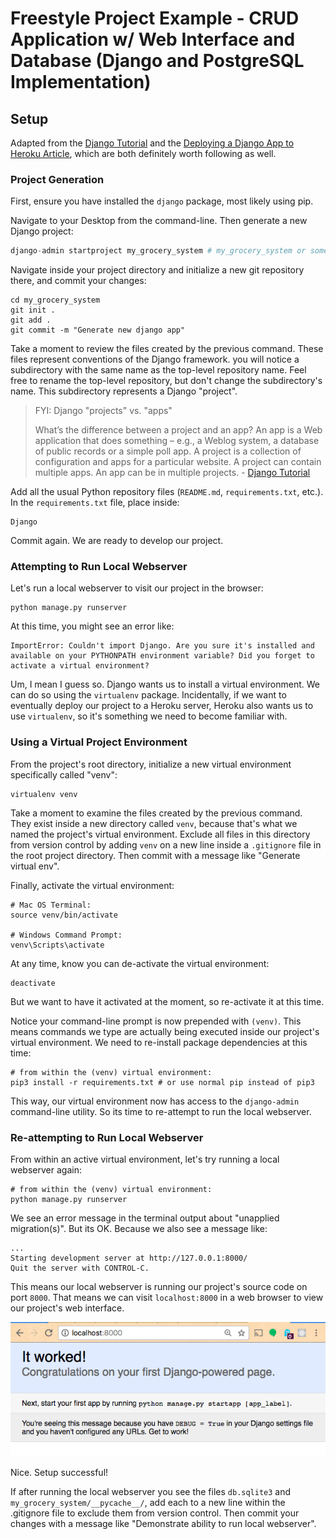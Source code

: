# Freestyle Project Example - CRUD Application w/ Web Interface and Database (Django and PostgreSQL Implementation)

## Setup

Adapted from the [Django Tutorial](https://docs.djangoproject.com/en/1.11/intro/tutorial01/) and the [Deploying a Django App to Heroku Article](https://devcenter.heroku.com/articles/deploying-python), which are both definitely worth following as well.

### Project Generation

First, ensure you have installed the `django` package, most likely using pip.

Navigate to your Desktop from the command-line. Then generate a new Django project:

```python
django-admin startproject my_grocery_system # my_grocery_system or some other name
```

Navigate inside your project directory and initialize a new git repository there, and commit your changes:

```shell
cd my_grocery_system
git init .
git add .
git commit -m "Generate new django app"
```

Take a moment to review the files created by the previous command. These files represent conventions of the Django framework. you will notice a subdirectory with the same name as the top-level repository name. Feel free to rename the top-level repository, but don't change the subdirectory's name. This subdirectory represents a Django "project".

> FYI: Django "projects" vs. "apps"
>
> What’s the difference between a project and an app? An app is a Web application that does something – e.g., a Weblog system, a database of public records or a simple poll app. A project is a collection of configuration and apps for a particular website. A project can contain multiple apps. An app can be in multiple projects. - [Django Tutorial](https://docs.djangoproject.com/en/1.11/intro/tutorial01/)

Add all the usual Python repository files (`README.md`, `requirements.txt`, etc.). In the `requirements.txt` file, place inside:

    Django

Commit again. We are ready to develop our project.

### Attempting to Run Local Webserver

Let's run a local webserver to visit our project in the browser:

```shell
python manage.py runserver
```

At this time, you might see an error like:

    ImportError: Couldn't import Django. Are you sure it's installed and available on your PYTHONPATH environment variable? Did you forget to activate a virtual environment?

Um, I mean I guess so. Django wants us to install a virtual environment. We can do so using the `virtualenv` package. Incidentally, if we want to eventually deploy our project to a Heroku server, Heroku also wants us to use `virtualenv`, so it's something we need to become familiar with.

### Using a Virtual Project Environment

From the project's root directory, initialize a new virtual environment specifically called "venv":

```shell
virtualenv venv
```

Take a moment to examine the files created by the previous command. They exist inside a new directory called `venv`, because that's what we named the project's virtual environment. Exclude all files in this directory from version control by adding `venv` on a new line inside a `.gitignore` file in the root project directory. Then commit with a message like "Generate virtual env".

Finally, activate the virtual environment:

```shell
# Mac OS Terminal:
source venv/bin/activate

# Windows Command Prompt:
venv\Scripts\activate
```

At any time, know you can de-activate the virtual environment:

```shell
deactivate
```

But we want to have it activated at the moment, so re-activate it at this time.

Notice your command-line prompt is now prepended with `(venv)`. This means commands we type are actually being executed inside our project's virtual environment. We need to re-install package dependencies at this time:

```shell
# from within the (venv) virtual environment:
pip3 install -r requirements.txt # or use normal pip instead of pip3
```

This way, our virtual environment now has access to the `django-admin` command-line utility. So its time to re-attempt to run the local webserver.

### Re-attempting to Run Local Webserver

From within an active virtual environment, let's try running a local webserver again:

```shell
# from within the (venv) virtual environment:
python manage.py runserver
```

We see an error message in the terminal output about "unapplied migration(s)". But its OK. Because we also see a message like:

    ...
    Starting development server at http://127.0.0.1:8000/
    Quit the server with CONTROL-C.

This means our local webserver is running our project's source code on port `8000`. That means we can visit `localhost:8000` in a web browser to view our project's web interface.

![a screenshot of a webpage located at localhost:8000. it displays a congratulation message including content "it worked"](it-worked.png)

Nice. Setup successful!

If after running the local webserver you see the files `db.sqlite3` and `my_grocery_system/__pycache__/`, add each to a new line within the .gitignore file to exclude them from version control. Then commit your changes with a message like "Demonstrate ability to run local webserver".
